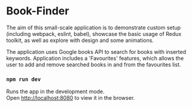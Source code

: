 # Book-Finder

The aim of this small-scale application is to demonstrate custom setup (including webpack, eslint, babel), showcase the basic usage of Redux toolkit, as well as explore with design and some animations.

The application uses Google books API to search for books with inserted keywords. Application includes a 'Favourites' features, which allows the user to add and remove searched books in and from the favourites list.

### `npm run dev`

Runs the app in the development mode.\
Open [http://localhost:8080](http://localhost:8080) to view it in the browser.
